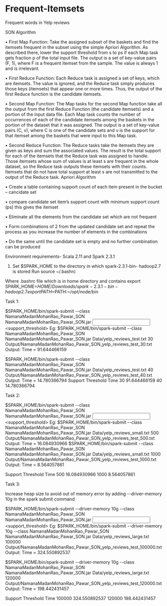 # Frequent-Itemsets
Frequent words in Yelp reviews



SON Algorithm

•	First Map Function: Take the assigned subset of the baskets and find the itemsets frequent in the subset using the simple Apriori Algorithm. As described there, lower the support threshold from s to ps if each Map task gets fraction p of the total input file. The output is a set of key-value pairs (F, 1), where F is a frequent itemset from the sample. The value is always 1 and is irrelevant.

•	First Reduce Function: Each Reduce task is assigned a set of keys, which are itemsets. The value is ignored, and the Reduce task simply produces those keys (itemsets) that appear one or more times. Thus, the output of the first Reduce function is the candidate itemsets.

•	Second Map Function: The Map tasks for the second Map function take all the output from the first Reduce Function (the candidate itemsets) and a portion of the input data file. Each Map task counts the number of occurrences of each of the candidate itemsets among the baskets in the portion of the dataset that it was assigned. The output is a set of key-value pairs (C, v), where C is one of the candidate sets and v is the support for that itemset among the baskets that were input to this Map task.

•	Second Reduce Function: The Reduce tasks take the itemsets they are given as keys and sum the associated values. The result is the total support for each of the itemsets that the Reduce task was assigned to handle. Those itemsets whose sum of values is at least s are frequent in the whole dataset, so the Reduce task outputs these itemsets with their counts. Itemsets that do not have total support at least s are not transmitted to the output of the Reduce task.
Apriori Algorithm

•	Create a table containing support count of each item present in the bucket – cancidate set

•	compare candidate set item’s support count with minimum support count (ps) this gives the itemset 

•	Eliminate all the elements from the candidate set which are not frequent 

•	Form combinations of 2 from the updated candidate set and repeat the process as you increase the number of elements in the combinations 

•	Do the same until the candidate set is empty and no further combination can be produced 





Environment requirements- Scala 2.11 and Spark 2.3.1 
1.	Set $SPARK_HOME to the directory in which spark-2.3.1-bin- hadoop2.7 is stored
Run source ~/.bashrc

Where .bashrc file which is in home directory and contains
export SPARK_HOME=$HOME/Downloads/spark-2.3.1-bin-hadoop2.7
export PATH=$PATH:~/opt/node/bin


Task 1: 

$SPARK_HOME/bin/spark-submit --class NamanaMadanMohanRao_Pawar_SON NamanaMadanMohanRao_Pawar_SON.jar <input file> <support_threshold> <output file>
Eg:
$SPARK_HOME/bin/spark-submit --class NamanaMadanMohanRao_Pawar_SON NamanaMadanMohanRao_Pawar_SON.jar Data/yelp_reviews_test.txt 30 Output/NamanaMadanMohanRao_Pawar_SON_yelp_reviews_test_30.txt
Output:
Time = 91.644466159

$SPARK_HOME/bin/spark-submit --class NamanaMadanMohanRao_Pawar_SON NamanaMadanMohanRao_Pawar_SON.jar Data/yelp_reviews_test.txt 40 Output/NamanaMadanMohanRao_Pawar_SON_yelp_reviews_test_40.txt
Output:
Time = 14.780366794
Support Threshold	Time
30	91.644466159
40	14.780366794






Task 2: 

$SPARK_HOME/bin/spark-submit --class NamanaMadanMohanRao_Pawar_SON NamanaMadanMohanRao_Pawar_SON.jar <input file> <support_threshold> <output file>
Eg:
$SPARK_HOME/bin/spark-submit --class NamanaMadanMohanRao_Pawar_SON NamanaMadanMohanRao_Pawar_SON.jar Data/yelp_reviews_small.txt 500 Output/NamanaMadanMohanRao_Pawar_SON_yelp_reviews_test_500.txt
Output:
Time = 16.084930966
$SPARK_HOME/bin/spark-submit --class NamanaMadanMohanRao_Pawar_SON NamanaMadanMohanRao_Pawar_SON.jar Data/yelp_reviews_small.txt 1000 Output/NamanaMadanMohanRao_Pawar_SON_yelp_reviews_test_1000.txt
Output:
Time = 8.564057861



Support Threshold	Time
500	  16.084930966
1000	8.564057861



Task 3: 

Increase heap size to avoid out of memory error by adding --driver-memory 10g in the spark submit command

$SPARK_HOME/bin/spark-submit --driver-memory 10g --class NamanaMadanMohanRao_Pawar_SON NamanaMadanMohanRao_Pawar_SON.jar <input file>  <support_threshold> <output file>
Eg:
$SPARK_HOME/bin/spark-submit --driver-memory 10g --class NamanaMadanMohanRao_Pawar_SON NamanaMadanMohanRao_Pawar_SON.jar Data/yelp_reviews_large.txt 100000 Output/NamanaMadanMohanRao_Pawar_SON_yelp_reviews_test_100000.txt 
Output:
Time = 324.550892537

$SPARK_HOME/bin/spark-submit --driver-memory 10g --class NamanaMadanMohanRao_Pawar_SON NamanaMadanMohanRao_Pawar_SON.jar Data/yelp_reviews_large.txt 120000 Output/NamanaMadanMohanRao_Pawar_SON_yelp_reviews_test_120000.txt 
Output:
Time = 198.442431457



Support Threshold	Time
100000	324.550892537
120000	198.442431457

